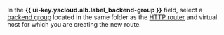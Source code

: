In the **{{ ui-key.yacloud.alb.label_backend-group }}** field, select a [backend group](../../../application-load-balancer/concepts/backend-group.md) located in the same folder as the [HTTP router](../../../application-load-balancer/concepts/http-router.md) and virtual host for which you are creating the new route.